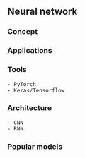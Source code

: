 ## Neural network

### Concept

### Applications

### Tools
    - PyTorch
    - Keras/Tensorflow

### Architecture
    - CNN
    - RNN

### Popular models

